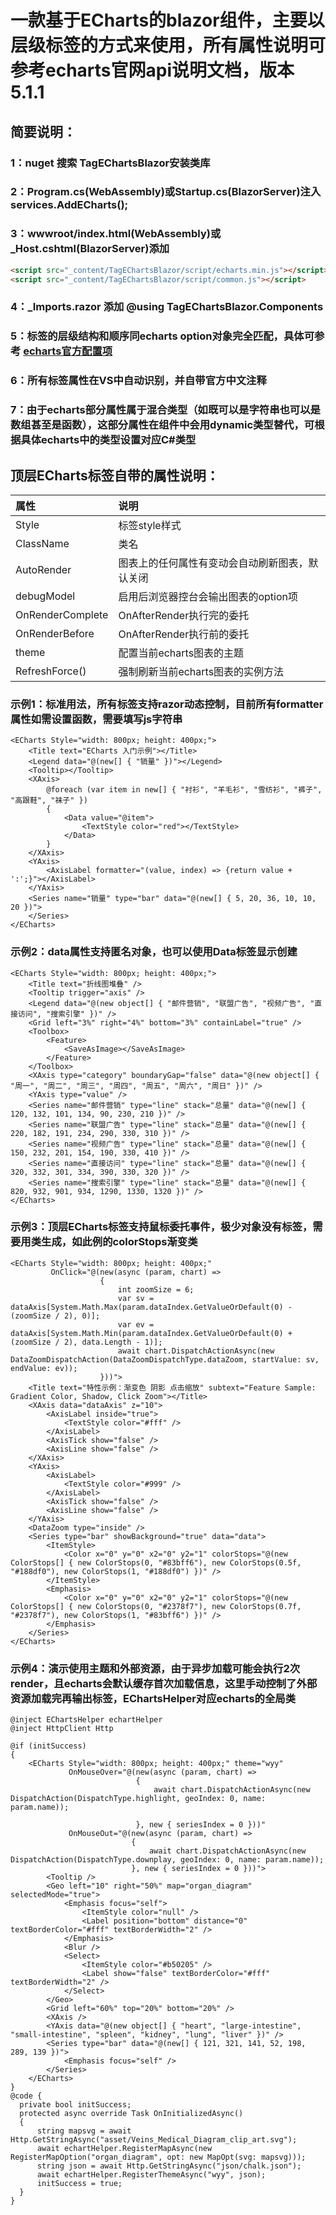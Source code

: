 # 一款基于ECharts的blazor组件，主要以层级标签的方式来使用，所有属性说明可参考echarts官网api说明文档，版本5.1.1

## 简要说明：

### 1：nuget 搜索 TagEChartsBlazor安装类库
### 2：Program.cs(WebAssembly)或Startup.cs(BlazorServer)注入services.AddECharts();
### 3：wwwroot/index.html(WebAssembly)或_Host.cshtml(BlazorServer)添加
```html
<script src="_content/TagEChartsBlazor/script/echarts.min.js"></script><br/>
<script src="_content/TagEChartsBlazor/script/common.js"></script>
```
### 4：_Imports.razor 添加 @using TagEChartsBlazor.Components
### 5：标签的层级结构和顺序同echarts option对象完全匹配，具体可参考 [echarts官方配置项](https://echarts.apache.org/zh/option.html)
### 6：所有标签属性在VS中自动识别，并自带官方中文注释
### 7：由于echarts部分属性属于混合类型（如既可以是字符串也可以是数组甚至是函数），这部分属性在组件中会用dynamic类型替代，可根据具体echarts中的类型设置对应C#类型

## 顶层ECharts标签自带的属性说明：

|属性|说明|
|:---|:---|
|Style|标签style样式|
|ClassName|类名|
|AutoRender|图表上的任何属性有变动会自动刷新图表，默认关闭|
|debugModel|启用后浏览器控台会输出图表的option项|
|OnRenderComplete|OnAfterRender执行完的委托|
|OnRenderBefore|OnAfterRender执行前的委托|
|theme|配置当前echarts图表的主题|
|RefreshForce()|强制刷新当前echarts图表的实例方法|


### 示例1：标准用法，所有标签支持razor动态控制，目前所有formatter属性如需设置函数，需要填写js字符串
```razor
<ECharts Style="width: 800px; height: 400px;">
    <Title text="ECharts 入门示例"></Title>
    <Legend data="@(new[] { "销量" })"></Legend>
    <Tooltip></Tooltip>
    <XAxis>
        @foreach (var item in new[] { "衬衫", "羊毛衫", "雪纺衫", "裤子", "高跟鞋", "袜子" })
        {
            <Data value="@item">
                <TextStyle color="red"></TextStyle>
            </Data>
        }
    </XAxis>
    <YAxis>
        <AxisLabel formatter="(value, index) => {return value + ':';}"></AxisLabel>
    </YAxis>
    <Series name="销量" type="bar" data="@(new[] { 5, 20, 36, 10, 10, 20 })">
    </Series>
</ECharts>
```

### 示例2：data属性支持匿名对象，也可以使用Data标签显示创建
```razor
<ECharts Style="width: 800px; height: 400px;">
    <Title text="折线图堆叠" />
    <Tooltip trigger="axis" />
    <Legend data="@(new object[] { "邮件营销", "联盟广告", "视频广告", "直接访问", "搜索引擎" })" />
    <Grid left="3%" right="4%" bottom="3%" containLabel="true" />
    <Toolbox>
        <Feature>
            <SaveAsImage></SaveAsImage>
        </Feature>
    </Toolbox>
    <XAxis type="category" boundaryGap="false" data="@(new object[] { "周一", "周二", "周三", "周四", "周五", "周六", "周日" })" />
    <YAxis type="value" />
    <Series name="邮件营销" type="line" stack="总量" data="@(new[] { 120, 132, 101, 134, 90, 230, 210 })" />
    <Series name="联盟广告" type="line" stack="总量" data="@(new[] { 220, 182, 191, 234, 290, 330, 310 })" />
    <Series name="视频广告" type="line" stack="总量" data="@(new[] { 150, 232, 201, 154, 190, 330, 410 })" />
    <Series name="直接访问" type="line" stack="总量" data="@(new[] { 320, 332, 301, 334, 390, 330, 320 })" />
    <Series name="搜索引擎" type="line" stack="总量" data="@(new[] { 820, 932, 901, 934, 1290, 1330, 1320 })" />
</ECharts>
```

### 示例3：顶层ECharts标签支持鼠标委托事件，极少对象没有标签，需要用类生成，如此例的colorStops渐变类
```razor
<ECharts Style="width: 800px; height: 400px;"
         OnClick="@(new(async (param, chart) =>
                    {
                        int zoomSize = 6;
                        var sv = dataAxis[System.Math.Max(param.dataIndex.GetValueOrDefault(0) - (zoomSize / 2), 0)];
                        var ev = dataAxis[System.Math.Min(param.dataIndex.GetValueOrDefault(0) + (zoomSize / 2), data.Length - 1)];
                        await chart.DispatchActionAsync(new DataZoomDispatchAction(DataZoomDispatchType.dataZoom, startValue: sv, endValue: ev));
                    }))">
    <Title text="特性示例：渐变色 阴影 点击缩放" subtext="Feature Sample: Gradient Color, Shadow, Click Zoom"></Title>
    <XAxis data="dataAxis" z="10">
        <AxisLabel inside="true">
            <TextStyle color="#fff" />
        </AxisLabel>
        <AxisTick show="false" />
        <AxisLine show="false" />
    </XAxis>
    <YAxis>
        <AxisLabel>
            <TextStyle color="#999" />
        </AxisLabel>
        <AxisTick show="false" />
        <AxisLine show="false" />
    </YAxis>
    <DataZoom type="inside" />
    <Series type="bar" showBackground="true" data="data">
        <ItemStyle>
            <Color x="0" y="0" x2="0" y2="1" colorStops="@(new ColorStops[] { new ColorStops(0, "#83bff6"), new ColorStops(0.5f, "#188df0"), new ColorStops(1, "#188df0") })" />
        </ItemStyle>
        <Emphasis>
            <Color x="0" y="0" x2="0" y2="1" colorStops="@(new ColorStops[] { new ColorStops(0, "#2378f7"), new ColorStops(0.7f, "#2378f7"), new ColorStops(1, "#83bff6") })" />
        </Emphasis>
    </Series>
</ECharts>
```

### 示例4：演示使用主题和外部资源，由于异步加载可能会执行2次render，且echarts会默认缓存首次加载信息，这里手动控制了外部资源加载完再输出标签，EChartsHelper对应echarts的全局类

```razor
@inject EChartsHelper echartHelper
@inject HttpClient Http

@if (initSuccess)
{
    <ECharts Style="width: 800px; height: 400px;" theme="wyy"
             OnMouseOver="@(new(async (param, chart) =>
                            {
                                await chart.DispatchActionAsync(new DispatchAction(DispatchType.highlight, geoIndex: 0, name: param.name));

                            }, new { seriesIndex = 0 }))"
             OnMouseOut="@(new(async (param, chart) =>
                           {
                               await chart.DispatchActionAsync(new DispatchAction(DispatchType.downplay, geoIndex: 0, name: param.name));
                           }, new { seriesIndex = 0 }))">
        <Tooltip />
        <Geo left="10" right="50%" map="organ_diagram" selectedMode="true">
            <Emphasis focus="self">
                <ItemStyle color="null" />
                <Label position="bottom" distance="0" textBorderColor="#fff" textBorderWidth="2" />
            </Emphasis>
            <Blur />
            <Select>
                <ItemStyle color="#b50205" />
                <Label show="false" textBorderColor="#fff" textBorderWidth="2" />
            </Select>
        </Geo>
        <Grid left="60%" top="20%" bottom="20%" />
        <XAxis />
        <YAxis data="@(new object[] { "heart", "large-intestine", "small-intestine", "spleen", "kidney", "lung", "liver" })" />
        <Series type="bar" data="@(new[] { 121, 321, 141, 52, 198, 289, 139 })">
            <Emphasis focus="self" />
        </Series>
    </ECharts>
}
@code {
  private bool initSuccess;
  protected async override Task OnInitializedAsync()
  {
      string mapsvg = await Http.GetStringAsync("asset/Veins_Medical_Diagram_clip_art.svg");
      await echartHelper.RegisterMapAsync(new RegisterMapOption("organ_diagram", opt: new MapOpt(svg: mapsvg)));
      string json = await Http.GetStringAsync("json/chalk.json");
      await echartHelper.RegisterThemeAsync("wyy", json);
      initSuccess = true;
  }
}
```
